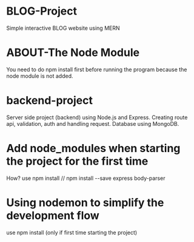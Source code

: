 # BLOG-Project
Simple interactive BLOG website using MERN

# ABOUT-The Node Module
You need to do npm install first before running the program because the node module is not added.

# backend-project
Server side project (backend) using Node.js and Express. Creating route api, validation, auth and handling request. Database using MongoDB.

# Add node_modules when starting the project for the first time
How? use npm install // npm install --save express body-parser

# Using nodemon to simplify the development flow
use npm install (only if first time starting the project)

